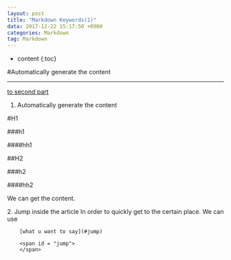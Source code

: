 ```yaml
---
layout: post
title: "Markdown Keywords(1)"
data: 2017-12-22 15:17:50 +0900
categories: Markdown
tag: Markdown
---
```


* content
{:toc}


#Automatically generate the content



------------------------------------
[to second part](#2)
1. Automatically generate the content

#H1

###h1

####hh1

##H2

###h2

####hh2

We can get the content.

<span id = "2">
2. Jump inside the article
</span>
In order to quickly get to the certain place.
We can use 

		[what u want to say](#jump)

		<span id = "jump">
		</span>
 
            